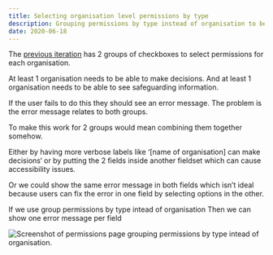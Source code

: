 ```yaml
---
title: Selecting organisation level permissions by type
description: Grouping permissions by type instead of organisation to better handle validation errors
date: 2020-06-18
---
```


The [previous iteration](/manage-teacher-training-applications/setting-up-permissions-iteration-4/#organisation-set-up-permissions-form) has 2 groups of checkboxes to select permissions for each organisation.

At least 1 organisation needs to be able to make decisions. And at least 1 organisation needs to be able to see safeguarding information.

If the user fails to do this they should see an error message. The problem is the error message relates to both groups.

To make this work for 2 groups would mean combining them together somehow.

Either by having more verbose labels like ‘[name of organisation] can make decisions‘ or by putting the 2 fields inside another fieldset which can cause accessibility issues.

Or we could show the same error message in both fields which isn’t ideal because users can fix the error in one field by selecting options in the other.

If we use group permissions by type intead of organisation
Then we can show one error message per field

![Screenshot of permissions page grouping permissions by type intead of organisation.](type.png)
